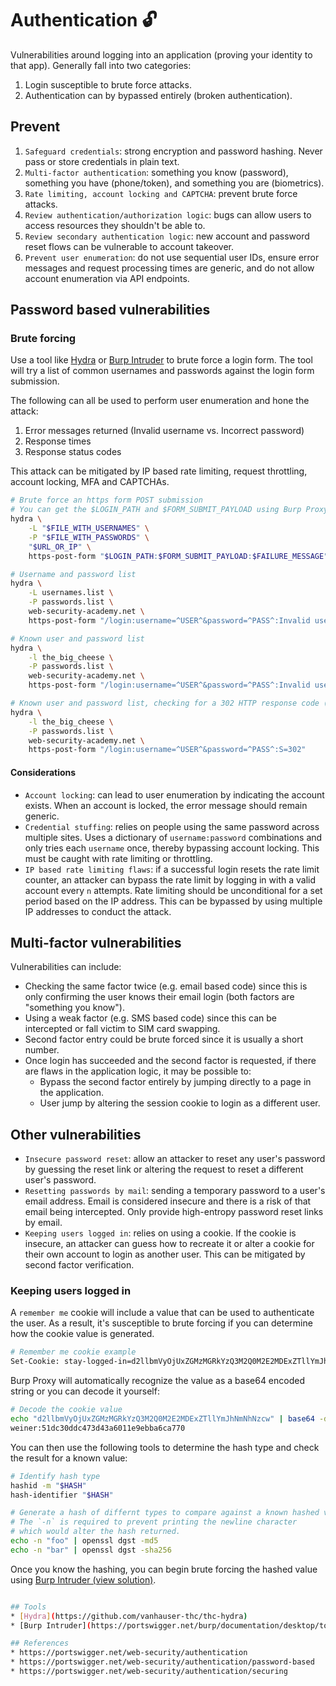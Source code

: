 # Authentication :unlock:
Vulnerabilities around logging into an application (proving your identity to that app).  Generally fall into two categories:

1. Login susceptible to brute force attacks.
1. Authentication can by bypassed entirely (broken authentication).

## Prevent

1. `Safeguard credentials`: strong encryption and password hashing.  Never pass or store credentials in plain text.
1. `Multi-factor authentication`: something you know (password), something you have (phone/token), and something you are (biometrics).
1. `Rate limiting, account locking and CAPTCHA`: prevent brute force attacks.
1. `Review authentication/authorization logic`: bugs can allow users to access resources they shouldn't be able to.
1. `Review secondary authentication logic`: new account and password reset flows can be vulnerable to account takeover.
1. `Prevent user enumeration`: do not use sequential user IDs, ensure error messages and request processing times are generic, and do not allow account enumeration via API endpoints.

## Password based vulnerabilities
### Brute forcing

Use a tool like [Hydra](https://github.com/vanhauser-thc/thc-hydra) or [Burp Intruder](https://portswigger.net/burp/documentation/desktop/tools/intruder/using) to brute force a login form.  The tool will try a list of common usernames and passwords against the login form submission.

The following can all be used to perform user enumeration and hone the attack:

1. Error messages returned (Invalid username vs. Incorrect password)
1. Response times
1. Response status codes

This attack can be mitigated by IP based rate limiting, request throttling, account locking, MFA and CAPTCHAs.

```sh
# Brute force an https form POST submission
# You can get the $LOGIN_PATH and $FORM_SUBMIT_PAYLOAD using Burp Proxy or your browser's dev tools
hydra \
    -L "$FILE_WITH_USERNAMES" \
    -P "$FILE_WITH_PASSWORDS" \
    "$URL_OR_IP" \
    https-post-form "$LOGIN_PATH:$FORM_SUBMIT_PAYLOAD:$FAILURE_MESSAGE"

# Username and password list
hydra \
    -L usernames.list \
    -P passwords.list \
    web-security-academy.net \
    https-post-form "/login:username=^USER^&password=^PASS^:Invalid username"

# Known user and password list
hydra \
    -l the_big_cheese \
    -P passwords.list \
    web-security-academy.net \
    https-post-form "/login:username=^USER^&password=^PASS^:Invalid username"

# Known user and password list, checking for a 302 HTTP response code (success condition)
hydra \
    -l the_big_cheese \
    -P passwords.list \
    web-security-academy.net \
    https-post-form "/login:username=^USER^&password=^PASS^:S=302"
```

#### Considerations
- `Account locking`: can lead to user enumeration by indicating the account exists.  When an account is locked, the error message should remain generic.
- `Credential stuffing`: relies on people using the same password across multiple sites.  Uses a dictionary of `username:password` combinations and only tries each `username` once, thereby bypassing account locking.  This must be caught with rate limiting or throttling.
- `IP based rate limiting flaws`: if a successful login resets the rate limit counter, an attacker can bypass the rate limit by logging in with a valid account every `n` attempts.  Rate limiting should be unconditional for a set period based on the IP address.  This can be bypassed by using multiple IP addresses to conduct the attack.

## Multi-factor vulnerabilities

Vulnerabilities can include: 

- Checking the same factor twice (e.g. email based code) since this is only confirming the user knows their email login (both factors are "something you know").
- Using a weak factor (e.g. SMS based code) since this can be intercepted or fall victim to SIM card swapping.
- Second factor entry could be brute forced since it is usually a short number.
- Once login has succeeded and the second factor is requested, if there are flaws in the application logic, it may be possible to:
   - Bypass the second factor entirely by jumping directly to a page in the application.
   - User jump by altering the session cookie to login as a different user.

## Other vulnerabilities

- `Insecure password reset`:  allow an attacker to reset any user's password by guessing the reset link or altering the request to reset a different user's password.
- `Resetting passwords by mail`: sending a temporary password to a user's email address.  Email is considered insecure and there is a risk of that email being intercepted.  Only provide high-entropy password reset links by email.
- `Keeping users logged in`: relies on using a cookie.  If the cookie is insecure, an attacker can guess how to recreate it or alter a cookie for their own account to login as another user.  This can be mitigated by second factor verification.

### Keeping users logged in

A `remember me` cookie will include a value that can be used to authenticate the user.  As a result, it's susceptible to brute forcing if you can determine how the cookie value is generated.

```sh
# Remember me cookie example
Set-Cookie: stay-logged-in=d2llbmVyOjUxZGMzMGRkYzQ3M2Q0M2E2MDExZTllYmJhNmNhNzcw;
```

Burp Proxy will automatically recognize the value as a base64 encoded string or you can decode it yourself:

```sh
# Decode the cookie value
echo "d2llbmVyOjUxZGMzMGRkYzQ3M2Q0M2E2MDExZTllYmJhNmNhNzcw" | base64 -d
weiner:51dc30ddc473d43a6011e9ebba6ca770
```

You can then use the following tools to determine the hash type and check the result for a known value:

```sh
# Identify hash type
hashid -m "$HASH"
hash-identifier "$HASH"

# Generate a hash of differnt types to compare against a known hashed value.
# The `-n` is required to prevent printing the newline character
# which would alter the hash returned.
echo -n "foo" | openssl dgst -md5
echo -n "bar" | openssl dgst -sha256
```

Once you know the hashing, you can begin brute forcing the hashed value using [Burp Intruder (view solution)](https://portswigger.net/web-security/authentication/other-mechanisms/lab-brute-forcing-a-stay-logged-in-cookie).

```sh

## Tools
* [Hydra](https://github.com/vanhauser-thc/thc-hydra)
* [Burp Intruder](https://portswigger.net/burp/documentation/desktop/tools/intruder/using)

## References
* https://portswigger.net/web-security/authentication
* https://portswigger.net/web-security/authentication/password-based
* https://portswigger.net/web-security/authentication/securing

